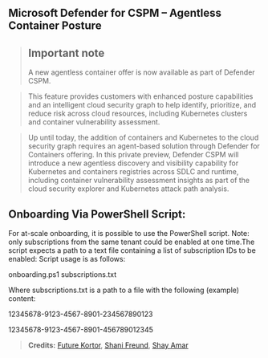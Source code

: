 ## Microsoft Defender for CSPM – Agentless Container Posture 

> ## Important note
>  A new agentless container offer is now available as part of Defender CSPM.

> This feature provides customers with enhanced posture capabilities and an intelligent cloud security graph to help identify, prioritize, and reduce risk across cloud resources,  including Kubernetes clusters and container vulnerability assessment. 

> Up until today, the addition of containers and Kubernetes to the cloud security graph requires an agent-based solution through Defender for Containers offering. 
> In this private preview, Defender CSPM will introduce a new agentless discovery and visibility capability for Kubernetes and containers registries across SDLC and runtime, including container vulnerability assessment insights as part of the cloud security explorer and Kubernetes attack path analysis.

## Onboarding Via PowerShell Script: 
For at-scale onboarding, it is possible to use the PowerShell script. 
Note: only subscriptions from the same tenant could be enabled at one time.The script expects a path to a text file containing a list of subscription IDs to be enabled:
Script usage is as follows: 

onboarding.ps1 subscriptions.txt 

Where subscriptions.txt is a path to a file with the following (example) content: 

12345678-9123-4567-8901-234567890123 

12345678-9123-4567-8901-456789012345 



> **Credits:** [Future Kortor](https://github.com/future-at-work), [Shani Freund](https://www.linkedin.com/shfreund), [Shay Amar](https://www.linkedin.com/in/shay-amar/)
